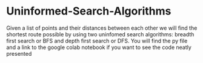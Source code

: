 # Uninformed-Search-Algorithms
Given a list of points and their distances between each other we will find the shortest route possible by using two uninfomed search algorithms: breadth first search or BFS and depth first search or DFS. You will find the py file and a link to the google colab notebook if you want to see the code neatly presented
